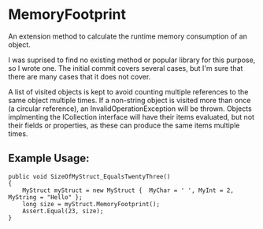 # MemoryFootprint
An extension method to calculate the runtime memory consumption of an object.

I was suprised to find no existing method or popular library for this purpose, so I wrote one. The initial commit covers several cases, but I'm sure that there are many cases that it does not cover.

A list of visited objects is kept to avoid counting multiple references to the same object multiple times. If a non-string object is visited more than once (a circular reference), an InvalidOperationException will be thrown. Objects implmenting the ICollection interface will have their items evaluated, but not their fields or properties, as these can produce the same items multiple times.

## Example Usage:

```
public void SizeOfMyStruct_EqualsTwentyThree()
{
    MyStruct myStruct = new MyStruct {  MyChar = ' ', MyInt = 2, MyString = "Hello" };
    long size = myStruct.MemoryFootprint();
    Assert.Equal(23, size);
}
```
